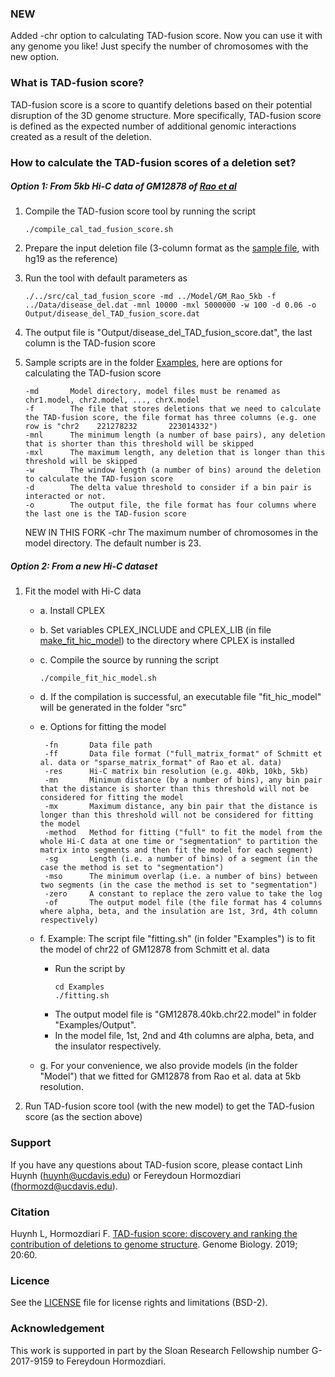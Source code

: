 ### NEW
Added -chr option to calculating TAD-fusion score. Now you can use it with any genome you like! Just specify the number of chromosomes with the new option.

### What is TAD-fusion score?
TAD-fusion score is a score to quantify deletions based on their potential disruption of the 3D genome structure. More specifically, TAD-fusion score is defined as the expected number of additional genomic interactions created as a result of the deletion.

### How to calculate the TAD-fusion scores of a deletion set?

##### Option 1: From 5kb Hi-C data of GM12878 of [Rao et al](https://www.cell.com/abstract/S0092-8674(14)01497-4)
  
1. Compile the TAD-fusion score tool by running the script
   ```
   ./compile_cal_tad_fusion_score.sh
   ```
2. Prepare the input deletion file (3-column format as the [sample file](./Data/disease_del.dat), with hg19 as the reference)
3. Run the tool with default parameters as 
   ```
   ./../src/cal_tad_fusion_score -md ../Model/GM_Rao_5kb -f ../Data/disease_del.dat -mnl 10000 -mxl 5000000 -w 100 -d 0.06 -o Output/disease_del_TAD_fusion_score.dat
   ```
4. The output file is "Output/disease_del_TAD_fusion_score.dat", the last column is the TAD-fusion score
5. Sample scripts are in the folder [Examples](./Examples), here are options for calculating the TAD-fusion score
  
       -md       Model directory, model files must be renamed as chr1.model, chr2.model, ..., chrX.model 
       -f        The file that stores deletions that we need to calculate the TAD-fusion score, the file format has three columns (e.g. one row is "chr2    221278232       223014332")
       -mnl      The minimum length (a number of base pairs), any deletion that is shorter than this threshold will be skipped
       -mxl      The maximum length, any deletion that is longer than this threshold will be skipped
       -w        The window length (a number of bins) around the deletion to calculate the TAD-fusion score
       -d        The delta value threshold to consider if a bin pair is interacted or not.
       -o        The output file, the file format has four columns where the last one is the TAD-fusion score  
     NEW IN THIS FORK
       -chr      The maximum number of chromosomes in the model directory. The default number is 23.
   
##### Option 2: From a new Hi-C dataset

1. Fit the model with Hi-C data

     * a. Install CPLEX
     * b. Set variables CPLEX_INCLUDE and CPLEX_LIB (in file [make_fit_hic_model](./src/make_fit_hic_model)) to the directory where CPLEX is installed
     * c. Compile the source by running the script
          ```
          ./compile_fit_hic_model.sh
          ```
     * d. If the compilation is successful, an executable file "fit_hic_model" will be generated in the folder "src"
     * e. Options for fitting the model

            -fn       Data file path
            -ff       Data file format ("full_matrix_format" of Schmitt et al. data or "sparse_matrix_format" of Rao et al. data)
            -res      Hi-C matrix bin resolution (e.g. 40kb, 10kb, 5kb)
            -mn       Minimum distance (by a number of bins), any bin pair that the distance is shorter than this threshold will not be considered for fitting the model
            -mx       Maximum distance, any bin pair that the distance is longer than this threshold will not be considered for fitting the model
            -method   Method for fitting ("full" to fit the model from the whole Hi-C data at one time or "segmentation" to partition the matrix into segments and then fit the model for each segment)
            -sg       Length (i.e. a number of bins) of a segment (in the case the method is set to "segmentation")
            -mso      The minimum overlap (i.e. a number of bins) between two segments (in the case the method is set to "segmentation")
            -zero     A constant to replace the zero value to take the log
            -of       The output model file (the file format has 4 columns where alpha, beta, and the insulation are 1st, 3rd, 4th column respectively)
        
     * f. Example: The script file "fitting.sh" (in folder "Examples") is to fit the model of chr22 of GM12878 from Schmitt et al. data
        * Run the script by
          ```
          cd Examples
          ./fitting.sh
          ```
        * The output model file is "GM12878.40kb.chr22.model" in folder "Examples/Output".
        * In the model file, 1st, 2nd and 4th columns are alpha, beta, and the insulator respectively.
     * g. For your convenience, we also provide models (in the folder "Model") that we fitted for GM12878 from Rao et al. data at 5kb resolution.

2. Run TAD-fusion score tool (with the new model) to get the TAD-fusion score (as the section above)

### Support

If you have any questions about TAD-fusion score, please contact Linh Huynh (huynh@ucdavis.edu) or Fereydoun Hormozdiari (fhormozd@ucdavis.edu).

### Citation

Huynh L, Hormozdiari F. [TAD-fusion score: discovery and ranking the contribution of deletions to genome structure](https://genomebiology.biomedcentral.com/articles/10.1186/s13059-019-1666-7). Genome Biology. 2019; 20:60.

### Licence

See the [LICENSE](./LICENSE.txt) file for license rights and limitations (BSD-2).

### Acknowledgement

This work is supported in part by the Sloan Research Fellowship number G-2017-9159 to Fereydoun Hormozdiari.
